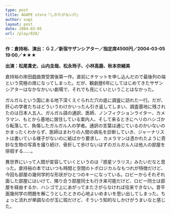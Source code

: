 ```yaml
---
type: post
title: AGAPE store『しかたがない穴』
author: sugi
layout: post
date: 2004-03-05
url: /play/828/
---
```

**作：倉持裕、演出：Ｇ２／新宿サザンシアター／指定席4500円／2004-03-05 19:00／★★★**

**出演：松尾貴史、山内圭哉、松永玲子、小林高鹿、秋本奈緒美**

倉持裕の岸田戯曲賞受賞後第一作。直前にチケットを申し込んだので最後列の端という究極の席になってしまった。だが、観劇歴6年にしてはじめてきたサザンシアターはなかなかいい劇場で、それでも見にくいということはなかった。

ガルガルという国にある地下深くえぐられた穴の底に調査に訪れた一行。だが、肝心の学者たちはどういうわけかいったん引き返してしまい、調査基地に残されたのは日本人五人、ガルガル語の通訳、医師、ノンフィクションライター、カメラマン、もとから基地に居住している案内人、そして来るときにヘリのハシゴから転落して、負傷したガルガル人の学者。通訳の言葉は通じているのかいないのかまったくわからず、医師はまわりの人間の病名を診断していき、ジャーナリストは書いている様子がないのに紙ばかり要求し、カメラマンは憑かれたように奇妙な生物の写真を撮り続け、骨折して歩けないはずのガルガル人は他人の部屋を徘徊する......。

異世界にいって人間が変容していくというのは『惑星ソラリス』みたいだなと思った。倉持裕の本ではいつも時間と空間のトポロジカルなもつれが特徴だけど、今回も部屋の幾何学的な形状がひとつのキーになっている。ロビーからそれぞれ面した部屋にはいけて、隣り合う部屋同士も行き来可能だけど、ロビー同士は部屋を経由するか、ハシゴで上にあがってまたさがらなければ往来できない。昔平面幾何学の問題を解こうとしたときの心地よいめまいを思い出してしまった。ちょっと流れが単調なのが玉に瑕だけど、そういう知的なしかけがうまいなと感じた。
